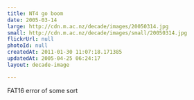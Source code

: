 ```yaml
---
title: NT4 go boom
date: 2005-03-14
large: http://cdn.m.ac.nz/decade/images/20050314.jpg
small: http://cdn.m.ac.nz/decade/images/small/20050314.jpg
flickrUrl: null
photoId: null
createdAt: 2011-01-30 11:07:18.171385
updatedAt: 2005-04-25 06:24:17
layout: decade-image

---
```

FAT16 error of some sort
